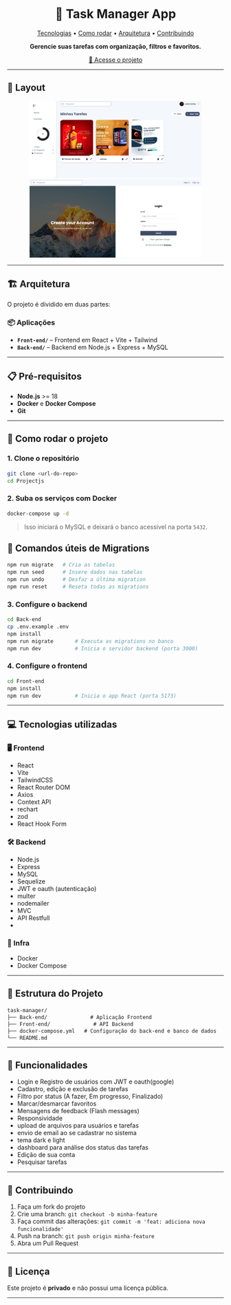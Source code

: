 
<h1 align="center" style="font-weight: bold;">📝 Task Manager App</h1>  

<p align="center">  
  <a href="#tech">Tecnologias</a> •   
  <a href="#start">Como rodar</a> •   
  <a href="#structure">Arquitetura</a> •  
  <a href="#contrib">Contribuindo</a> 
</p>  

<p align="center"><b>Gerencie suas tarefas com organização, filtros e favoritos.</b></p>  

<p align="center">     
  <a href="http://localhost:5173">📱 Acesse o projeto</a> 
</p>

---

## 🎨 Layout

<p align="center">     
  <img src="./assets/layout_home.png" alt="Tela Home" width="400px">  
  <img src="./assets/layout_login.png" alt="Tela Login" width="400px"> 
</p>

---

## 🏗️ Arquitetura <a id="structure"></a>

O projeto é dividido em duas partes:

### 📦 Aplicações

* **`Front-end/`** – Frontend em React + Vite + Tailwind
* **`Back-end/`** – Backend em Node.js + Express + MySQL

---

## 📋 Pré-requisitos

* **Node.js** >= 18
* **Docker** e **Docker Compose**
* **Git**

---

## 🚀 Como rodar o projeto <a id="start"></a>

### 1. Clone o repositório

```bash
git clone <url-do-repo>
cd Projectjs
```

### 2. Suba os serviços com Docker

```bash
docker-compose up -d
```

> Isso iniciará o MySQL e deixará o banco acessível na porta `5432`.

## 📝 Comandos úteis de Migrations

```bash
npm run migrate   # Cria as tabelas
npm run seed      # Insere dados nas tabelas
npm run undo      # Desfaz a última migration
npm run reset     # Reseta todas as migrations
```

### 3. Configure o backend

```bash
cd Back-end
cp .env.example .env
npm install
npm run migrate       # Executa as migrations no banco
npm run dev           # Inicia o servidor backend (porta 3000)
```

### 4. Configure o frontend

```bash
cd Front-end
npm install
npm run dev           # Inicia o app React (porta 5173)
```

---

## 💻 Tecnologias utilizadas <a id="tech"></a>

### 🖥️ Frontend

* React
* Vite
* TailwindCSS
* React Router DOM
* Axios
* Context API
* rechart
* zod
* React Hook Form

### 🛠️ Backend

* Node.js
* Express
* MySQL
* Sequelize
* JWT e oauth (autenticação)
* multer
* nodemailer
* MVC
* API Restfull
*

### 🐳 Infra

* Docker
* Docker Compose

---

## 📁 Estrutura do Projeto

```
task-manager/
├── Back-end/              # Aplicação Frontend
├── Front-end/              # API Backend
├── docker-compose.yml   # Configuração do back-end e banco de dados
└── README.md
```

---

## 🔐 Funcionalidades

* Login e Registro de usuários com JWT e oauth(google)
* Cadastro, edição e exclusão de tarefas
* Filtro por status (A fazer, Em progresso, Finalizado)
* Marcar/desmarcar favoritos
* Mensagens de feedback (Flash messages)
* Responsividade
* upload de arquivos para usuários e tarefas
* envio de email ao se cadastrar no sistema
* tema dark e light
* dashboard para análise dos status das tarefas
* Edição de sua conta
* Pesquisar tarefas
---

## 🤝 Contribuindo <a id="contrib"></a>

1. Faça um fork do projeto
2. Crie uma branch: `git checkout -b minha-feature`
3. Faça commit das alterações: `git commit -m 'feat: adiciona nova funcionalidade'`
4. Push na branch: `git push origin minha-feature`
5. Abra um Pull Request

---

## 📝 Licença

Este projeto é **privado** e não possui uma licença pública.

---

